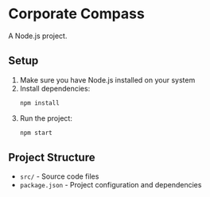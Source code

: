 # Corporate Compass

A Node.js project.

## Setup

1. Make sure you have Node.js installed on your system
2. Install dependencies:
   ```bash
   npm install
   ```
3. Run the project:
   ```bash
   npm start
   ```

## Project Structure

- `src/` - Source code files
- `package.json` - Project configuration and dependencies 